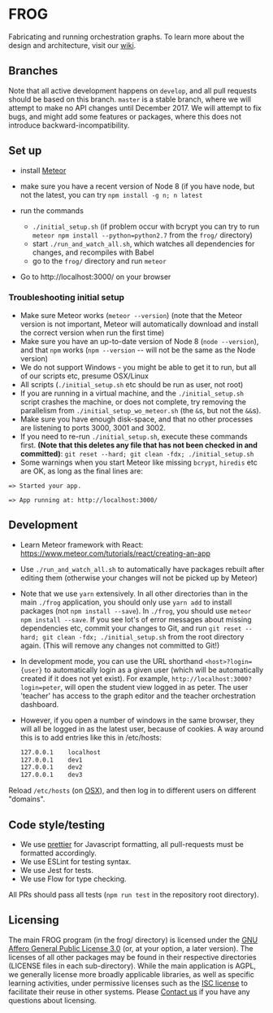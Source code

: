 # FROG
Fabricating and running orchestration graphs. To learn more about the design and architecture, visit our [wiki](https://github.com/chili-epfl/FROG/wiki).

## Branches
Note that all active development happens on `develop`, and all pull requests should be based on this branch. `master` is a stable branch, where we will attempt to make no API changes until December 2017. We will attempt to fix bugs, and might add some features or packages, where this does not introduce backward-incompatibility. 

## Set up

- install [Meteor](https://www.meteor.com/install)
- make sure you have a recent version of Node 8 (if you have node, but not the latest, you can try `npm install -g n; n latest`

- run the commands
    * `./initial_setup.sh` (if problem occur with bcrypt you can try to run `meteor npm install --python=python2.7` from the `frog/` directory)
    * start `./run_and_watch_all.sh`, which watches all dependencies for changes, and recompiles with Babel
    * go to the `frog/` directory and run `meteor`

- Go to http://localhost:3000/ on your browser

### Troubleshooting initial setup
- Make sure Meteor works (`meteor --version`) (note that the Meteor version is not important, Meteor will automatically download and install the correct version when run the first time)
- Make sure you have an up-to-date version of Node 8 (`node --version`), and that `npm` works (`npm --version` -- will not be the same as the Node version)
- We do not support Windows - you might be able to get it to run, but all of our scripts etc, presume OSX/Linux
- All scripts (`./initial_setup.sh` etc should be run as user, not root)
- If you are running in a virtual machine, and the `./initial_setup.sh` script crashes the machine, or does not complete, try removing the parallelism from `./initial_setup_wo_meteor.sh` (the `&`s, but not the `&&`s). 
- Make sure you have enough disk-space, and that no other processes are listening to ports 3000, 3001 and 3002.
- If you need to re-run `./initial_setup.sh`, execute these commands first. **(Note that this deletes any file that has not been checked in and committed)**: `git reset --hard; git clean -fdx; ./initial_setup.sh`
- Some warnings when you start Meteor like missing `bcrypt`, `hiredis` etc are OK, as long as the final lines are:
```
=> Started your app.

=> App running at: http://localhost:3000/
```

## Development

- Learn Meteor framework with React:
https://www.meteor.com/tutorials/react/creating-an-app

- Use `./run_and_watch_all.sh` to automatically have packages rebuilt after editing them (otherwise your changes will not be picked up by Meteor)
- Note that we use `yarn` extensively. In all other directories than in the main `./frog` application, you should only use `yarn add` to install packages (not `npm install --save`). In `./frog`, you should use `meteor npm install --save`. If you see lot's of error messages about missing dependencies etc, commit your changes to Git, and run `git reset --hard; git clean -fdx; ./initial_setup.sh` from the root directory again. (This will remove any changes not committed to Git!)

- In development mode, you can use the URL shorthand `<host>?login={user}` to automatically login as a given user (which will be automatically created if it does not yet exist). For example, `http://localhost:3000?login=peter`, will open the student view logged in as peter. The user 'teacher' has access to the graph editor and the teacher orchestration dashboard.
- However, if you open a number of windows in the same browser, they will all be logged in as the latest user, because of cookies. A way around this is to add entries like this in /etc/hosts:

   ```bash
   127.0.0.1	localhost
   127.0.0.1	dev1
   127.0.0.1	dev2
   127.0.0.1	dev3
   ```

Reload `/etc/hosts` (on [OSX](https://superuser.com/questions/346518/how-do-i-refresh-the-hosts-file-on-os-x)), and then log in to different users on different "domains". 


## Code style/testing

- We use [prettier](https://github.com/prettier/prettier) for Javascript formatting, all pull-requests must be formatted accordingly.
- We use ESLint for testing syntax.
- We use Jest for tests.
- We use Flow for type checking.

All PRs should pass all tests (`npm run test` in the repository root directory).

## Licensing
The main FROG program (in the frog/ directory) is licensed under the [GNU Affero General Public License 3.0](https://www.gnu.org/licenses/agpl-3.0.en.html) (or, at your option, a later version). The licenses of all other packages may be found in their respective directories (LICENSE files in each sub-directory). While the main application is AGPL, we generally license more broadly applicable libraries, as well as specific learning activities, under permissive licenses such as the [ISC license](https://www.isc.org/downloads/software-support-policy/isc-license/) to facilitate their reuse in other systems. Please [Contact us](mailto:shaklev@gmail.com) if you have any questions about licensing.

